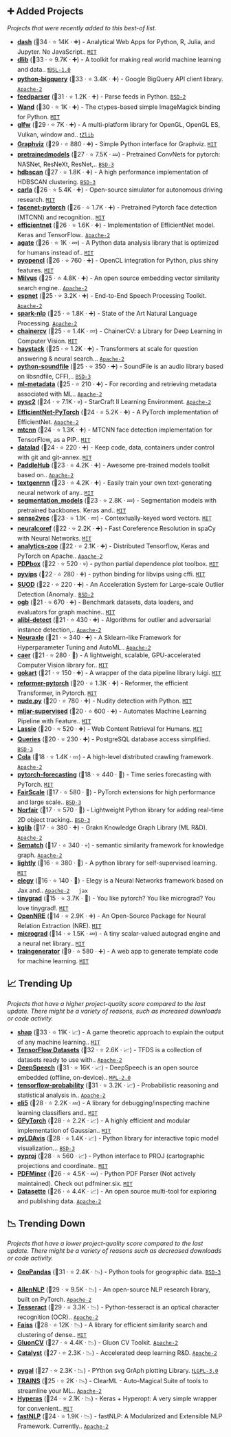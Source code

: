 ## ➕ Added Projects

_Projects that were recently added to this best-of list._

- <b><a href="https://github.com/plotly/dash">dash</a></b> (🥇34 ·  ⭐ 14K · ➕) - Analytical Web Apps for Python, R, Julia, and Jupyter. No JavaScript.. <code><a href="https://tldrlegal.com/license/mit-license">MIT</a></code>
- <b><a href="https://github.com/davisking/dlib">dlib</a></b> (🥈33 ·  ⭐ 9.7K · ➕) - A toolkit for making real world machine learning and data.. <code><a href="https://tldrlegal.com/search?q=BSL-1.0">❗️BSL-1.0</a></code>
- <b><a href="https://github.com/googleapis/python-bigquery">python-bigquery</a></b> (🥈33 ·  ⭐ 3.4K · ➕) - Google BigQuery API client library. <code><a href="https://tldrlegal.com/license/apache-license-2.0-(apache-2.0)">Apache-2</a></code>
- <b><a href="https://github.com/kurtmckee/feedparser">feedparser</a></b> (🥇31 ·  ⭐ 1.2K · ➕) - Parse feeds in Python. <code><a href="https://tldrlegal.com/license/bsd-2-clause-license-(freebsd)">BSD-2</a></code>
- <b><a href="https://github.com/emcconville/wand">Wand</a></b> (🥈30 ·  ⭐ 1K · ➕) - The ctypes-based simple ImageMagick binding for Python. <code><a href="https://tldrlegal.com/license/mit-license">MIT</a></code>
- <b><a href="https://github.com/glfw/glfw">glfw</a></b> (🥈29 ·  ⭐ 7K · ➕) - A multi-platform library for OpenGL, OpenGL ES, Vulkan, window and.. <code><a href="https://tldrlegal.com/search?q=Zlib">❗️Zlib</a></code>
- <b><a href="https://github.com/xflr6/graphviz">Graphviz</a></b> (🥈29 ·  ⭐ 880 · ➕) - Simple Python interface for Graphviz. <code><a href="https://tldrlegal.com/license/mit-license">MIT</a></code>
- <b><a href="https://github.com/Cadene/pretrained-models.pytorch">pretrainedmodels</a></b> (🥇27 ·  ⭐ 7.5K · 💤) - Pretrained ConvNets for pytorch: NASNet, ResNeXt, ResNet,.. <code><a href="https://tldrlegal.com/license/bsd-3-clause-license-(revised)">BSD-3</a></code> <a href="https://pytorch.org"><code><img src="https://pytorch.org/favicon.ico" style="display:inline;" width="13" height="13"></code></a>
- <b><a href="https://github.com/scikit-learn-contrib/hdbscan">hdbscan</a></b> (🥈27 ·  ⭐ 1.8K · ➕) - A high performance implementation of HDBSCAN clustering. <code><a href="https://tldrlegal.com/license/bsd-3-clause-license-(revised)">BSD-3</a></code> <a href="https://scikit-learn.org"><code><img src="https://scikit-learn.org/stable/_static/favicon.ico" style="display:inline;" width="13" height="13"></code></a>
- <b><a href="https://github.com/carla-simulator/carla">carla</a></b> (🥈26 ·  ⭐ 5.4K · ➕) - Open-source simulator for autonomous driving research. <code><a href="https://tldrlegal.com/license/mit-license">MIT</a></code>
- <b><a href="https://github.com/timesler/facenet-pytorch">facenet-pytorch</a></b> (🥈26 ·  ⭐ 1.7K · ➕) - Pretrained Pytorch face detection (MTCNN) and recognition.. <code><a href="https://tldrlegal.com/license/mit-license">MIT</a></code> <a href="https://pytorch.org"><code><img src="https://pytorch.org/favicon.ico" style="display:inline;" width="13" height="13"></code></a>
- <b><a href="https://github.com/qubvel/efficientnet">efficientnet</a></b> (🥈26 ·  ⭐ 1.6K · ➕) - Implementation of EfficientNet model. Keras and TensorFlow.. <code><a href="https://tldrlegal.com/license/apache-license-2.0-(apache-2.0)">Apache-2</a></code> <a href="https://keras.io"><code><img src="https://keras.io/img/favicon.ico" style="display:inline;" width="13" height="13"></code></a>
- <b><a href="https://github.com/wireservice/agate">agate</a></b> (🥈26 ·  ⭐ 1K · 💤) - A Python data analysis library that is optimized for humans instead of.. <code><a href="https://tldrlegal.com/license/mit-license">MIT</a></code>
- <b><a href="https://github.com/inducer/pyopencl">pyopencl</a></b> (🥈26 ·  ⭐ 760 · ➕) - OpenCL integration for Python, plus shiny features. <code><a href="https://tldrlegal.com/license/mit-license">MIT</a></code>
- <b><a href="https://github.com/milvus-io/milvus">Milvus</a></b> (🥈25 ·  ⭐ 4.8K · ➕) - An open source embedding vector similarity search engine.. <code><a href="https://tldrlegal.com/license/apache-license-2.0-(apache-2.0)">Apache-2</a></code>
- <b><a href="https://github.com/espnet/espnet">espnet</a></b> (🥉25 ·  ⭐ 3.2K · ➕) - End-to-End Speech Processing Toolkit. <code><a href="https://tldrlegal.com/license/apache-license-2.0-(apache-2.0)">Apache-2</a></code>
- <b><a href="https://github.com/JohnSnowLabs/spark-nlp">spark-nlp</a></b> (🥈25 ·  ⭐ 1.8K · ➕) - State of the Art Natural Language Processing. <code><a href="https://tldrlegal.com/license/apache-license-2.0-(apache-2.0)">Apache-2</a></code> <a href="https://spark.apache.org"><code><img src="https://spark.apache.org/favicon.ico" style="display:inline;" width="13" height="13"></code></a>
- <b><a href="https://github.com/chainer/chainercv">chainercv</a></b> (🥉25 ·  ⭐ 1.4K · 💤) - ChainerCV: a Library for Deep Learning in Computer Vision. <code><a href="https://tldrlegal.com/license/mit-license">MIT</a></code>
- <b><a href="https://github.com/deepset-ai/haystack">haystack</a></b> (🥈25 ·  ⭐ 1.2K · ➕) - Transformers at scale for question answering & neural search... <code><a href="https://tldrlegal.com/license/apache-license-2.0-(apache-2.0)">Apache-2</a></code>
- <b><a href="https://github.com/bastibe/python-soundfile">python-soundfile</a></b> (🥉25 ·  ⭐ 350 · ➕) - SoundFile is an audio library based on libsndfile, CFFI,.. <code><a href="https://tldrlegal.com/license/bsd-3-clause-license-(revised)">BSD-3</a></code>
- <b><a href="https://github.com/google/ml-metadata">ml-metadata</a></b> (🥉25 ·  ⭐ 210 · ➕) - For recording and retrieving metadata associated with ML.. <code><a href="https://tldrlegal.com/license/apache-license-2.0-(apache-2.0)">Apache-2</a></code>
- <b><a href="https://github.com/deepmind/pysc2">pysc2</a></b> (🥈24 ·  ⭐ 7.1K · 💀) - StarCraft II Learning Environment. <code><a href="https://tldrlegal.com/license/apache-license-2.0-(apache-2.0)">Apache-2</a></code>
- <b><a href="https://github.com/lukemelas/EfficientNet-PyTorch">EfficientNet-PyTorch</a></b> (🥇24 ·  ⭐ 5.2K · ➕) - A PyTorch implementation of EfficientNet. <code><a href="https://tldrlegal.com/license/apache-license-2.0-(apache-2.0)">Apache-2</a></code> <a href="https://pytorch.org"><code><img src="https://pytorch.org/favicon.ico" style="display:inline;" width="13" height="13"></code></a>
- <b><a href="https://github.com/ipazc/mtcnn">mtcnn</a></b> (🥉24 ·  ⭐ 1.3K · ➕) - MTCNN face detection implementation for TensorFlow, as a PIP.. <code><a href="https://tldrlegal.com/license/mit-license">MIT</a></code> <a href="https://www.tensorflow.org/"><code><img src="https://www.gstatic.com/devrel-devsite/prod/vc8928e4803ba00823d2deb39c327db4919db629f1ecb648b587b35b95297bc3b/tensorflow/images/favicon.png" style="display:inline;" width="13" height="13"></code></a>
- <b><a href="https://github.com/datalad/datalad">datalad</a></b> (🥈24 ·  ⭐ 220 · ➕) - Keep code, data, containers under control with git and git-annex. <code><a href="https://tldrlegal.com/license/mit-license">MIT</a></code>
- <b><a href="https://github.com/PaddlePaddle/PaddleHub">PaddleHub</a></b> (🥉23 ·  ⭐ 4.2K · ➕) - Awesome pre-trained models toolkit based on.. <code><a href="https://tldrlegal.com/license/apache-license-2.0-(apache-2.0)">Apache-2</a></code> <a href="https://www.paddlepaddle.org"><code><img src="https://paddlepaddle-org-cn.cdn.bcebos.com/paddle-site-front/favicon.ico" style="display:inline;" width="13" height="13"></code></a>
- <b><a href="https://github.com/minimaxir/textgenrnn">textgenrnn</a></b> (🥉23 ·  ⭐ 4.2K · ➕) - Easily train your own text-generating neural network of any.. <code><a href="https://tldrlegal.com/license/mit-license">MIT</a></code> <a href="https://www.tensorflow.org/"><code><img src="https://www.gstatic.com/devrel-devsite/prod/vc8928e4803ba00823d2deb39c327db4919db629f1ecb648b587b35b95297bc3b/tensorflow/images/favicon.png" style="display:inline;" width="13" height="13"></code></a>
- <b><a href="https://github.com/qubvel/segmentation_models">segmentation_models</a></b> (🥉23 ·  ⭐ 2.8K · 💤) - Segmentation models with pretrained backbones. Keras and.. <code><a href="https://tldrlegal.com/license/mit-license">MIT</a></code> <a href="https://www.tensorflow.org/"><code><img src="https://www.gstatic.com/devrel-devsite/prod/vc8928e4803ba00823d2deb39c327db4919db629f1ecb648b587b35b95297bc3b/tensorflow/images/favicon.png" style="display:inline;" width="13" height="13"></code></a> <a href="https://keras.io"><code><img src="https://keras.io/img/favicon.ico" style="display:inline;" width="13" height="13"></code></a>
- <b><a href="https://github.com/explosion/sense2vec">sense2vec</a></b> (🥉23 ·  ⭐ 1.1K · 💤) - Contextually-keyed word vectors. <code><a href="https://tldrlegal.com/license/mit-license">MIT</a></code>
- <b><a href="https://github.com/huggingface/neuralcoref">neuralcoref</a></b> (🥉22 ·  ⭐ 2.2K · ➕) - Fast Coreference Resolution in spaCy with Neural Networks. <code><a href="https://tldrlegal.com/license/mit-license">MIT</a></code>
- <b><a href="https://github.com/intel-analytics/analytics-zoo">analytics-zoo</a></b> (🥉22 ·  ⭐ 2.1K · ➕) - Distributed Tensorflow, Keras and PyTorch on Apache.. <code><a href="https://tldrlegal.com/license/apache-license-2.0-(apache-2.0)">Apache-2</a></code> <a href="https://spark.apache.org"><code><img src="https://spark.apache.org/favicon.ico" style="display:inline;" width="13" height="13"></code></a>
- <b><a href="https://github.com/SauceCat/PDPbox">PDPbox</a></b> (🥉22 ·  ⭐ 520 · 💀) - python partial dependence plot toolbox. <code><a href="https://tldrlegal.com/license/mit-license">MIT</a></code>
- <b><a href="https://github.com/libvips/pyvips">pyvips</a></b> (🥉22 ·  ⭐ 280 · ➕) - python binding for libvips using cffi. <code><a href="https://tldrlegal.com/license/mit-license">MIT</a></code>
- <b><a href="https://github.com/yzhao062/SUOD">SUOD</a></b> (🥉22 ·  ⭐ 220 · ➕) - An Acceleration System for Large-scale Outlier Detection (Anomaly.. <code><a href="https://tldrlegal.com/license/bsd-2-clause-license-(freebsd)">BSD-2</a></code>
- <b><a href="https://github.com/snap-stanford/ogb">ogb</a></b> (🥈21 ·  ⭐ 670 · ➕) - Benchmark datasets, data loaders, and evaluators for graph machine.. <code><a href="https://tldrlegal.com/license/mit-license">MIT</a></code>
- <b><a href="https://github.com/SeldonIO/alibi-detect">alibi-detect</a></b> (🥉21 ·  ⭐ 430 · ➕) - Algorithms for outlier and adversarial instance detection,.. <code><a href="https://tldrlegal.com/license/apache-license-2.0-(apache-2.0)">Apache-2</a></code>
- <b><a href="https://github.com/Neuraxio/Neuraxle">Neuraxle</a></b> (🥉21 ·  ⭐ 340 · ➕) - A Sklearn-like Framework for Hyperparameter Tuning and AutoML.. <code><a href="https://tldrlegal.com/license/apache-license-2.0-(apache-2.0)">Apache-2</a></code>
- <b><a href="https://github.com/jasmcaus/caer">caer</a></b> (🥉21 ·  ⭐ 280 · 🐣) - A lightweight, scalable, GPU-accelerated Computer Vision library for.. <code><a href="https://tldrlegal.com/license/mit-license">MIT</a></code>
- <b><a href="https://github.com/m3dev/gokart">gokart</a></b> (🥉21 ·  ⭐ 150 · ➕) - A wrapper of the data pipeline library luigi. <code><a href="https://tldrlegal.com/license/mit-license">MIT</a></code>
- <b><a href="https://github.com/lucidrains/reformer-pytorch">reformer-pytorch</a></b> (🥈20 ·  ⭐ 1.3K · ➕) - Reformer, the efficient Transformer, in Pytorch. <code><a href="https://tldrlegal.com/license/mit-license">MIT</a></code> <a href="https://pytorch.org"><code><img src="https://pytorch.org/favicon.ico" style="display:inline;" width="13" height="13"></code></a>
- <b><a href="https://github.com/hhatto/nude.py">nude.py</a></b> (🥉20 ·  ⭐ 780 · ➕) - Nudity detection with Python. <code><a href="https://tldrlegal.com/license/mit-license">MIT</a></code>
- <b><a href="https://github.com/mljar/mljar-supervised">mljar-supervised</a></b> (🥉20 ·  ⭐ 600 · ➕) - Automates Machine Learning Pipeline with Feature.. <code><a href="https://tldrlegal.com/license/mit-license">MIT</a></code>
- <b><a href="https://github.com/michaelhelmick/lassie">Lassie</a></b> (🥉20 ·  ⭐ 520 · ➕) - Web Content Retrieval for Humans. <code><a href="https://tldrlegal.com/license/mit-license">MIT</a></code>
- <b><a href="https://github.com/gmr/queries">Queries</a></b> (🥉20 ·  ⭐ 230 · ➕) - PostgreSQL database access simplified. <code><a href="https://tldrlegal.com/license/bsd-3-clause-license-(revised)">BSD-3</a></code>
- <b><a href="https://github.com/qinxuye/cola">Cola</a></b> (🥉18 ·  ⭐ 1.4K · 💤) - A high-level distributed crawling framework. <code><a href="https://tldrlegal.com/license/apache-license-2.0-(apache-2.0)">Apache-2</a></code>
- <b><a href="https://github.com/jdb78/pytorch-forecasting">pytorch-forecasting</a></b> (🥉18 ·  ⭐ 440 · 🐣) - Time series forecasting with PyTorch. <code><a href="https://tldrlegal.com/license/mit-license">MIT</a></code>
- <b><a href="https://github.com/facebookresearch/fairscale">FairScale</a></b> (🥉17 ·  ⭐ 580 · 🐣) - PyTorch extensions for high performance and large scale.. <code><a href="https://tldrlegal.com/license/bsd-3-clause-license-(revised)">BSD-3</a></code> <a href="https://pytorch.org"><code><img src="https://pytorch.org/favicon.ico" style="display:inline;" width="13" height="13"></code></a>
- <b><a href="https://github.com/tryolabs/norfair">Norfair</a></b> (🥉17 ·  ⭐ 570 · 🐣) - Lightweight Python library for adding real-time 2D object tracking.. <code><a href="https://tldrlegal.com/license/bsd-3-clause-license-(revised)">BSD-3</a></code>
- <b><a href="https://github.com/graknlabs/kglib">kglib</a></b> (🥉17 ·  ⭐ 380 · ➕) - Grakn Knowledge Graph Library (ML R&D). <code><a href="https://tldrlegal.com/license/apache-license-2.0-(apache-2.0)">Apache-2</a></code>
- <b><a href="https://github.com/gsi-upm/sematch">Sematch</a></b> (🥉17 ·  ⭐ 340 · 💀) - semantic similarity framework for knowledge graph. <code><a href="https://tldrlegal.com/license/apache-license-2.0-(apache-2.0)">Apache-2</a></code>
- <b><a href="https://github.com/lightly-ai/lightly">lightly</a></b> (🥉16 ·  ⭐ 380 · 🐣) - A python library for self-supervised learning. <code><a href="https://tldrlegal.com/license/mit-license">MIT</a></code> <a href="https://pytorch.org"><code><img src="https://pytorch.org/favicon.ico" style="display:inline;" width="13" height="13"></code></a>
- <b><a href="https://github.com/poets-ai/elegy">elegy</a></b> (🥉16 ·  ⭐ 140 · 🐣) - Elegy is a Neural Networks framework based on Jax and.. <code><a href="https://tldrlegal.com/license/apache-license-2.0-(apache-2.0)">Apache-2</a></code> <a href="https://keras.io"><code><img src="https://keras.io/img/favicon.ico" style="display:inline;" width="13" height="13"></code></a> <code>jax</code>
- <b><a href="https://github.com/geohot/tinygrad">tinygrad</a></b> (🥉15 ·  ⭐ 3.7K · 🐣) - You like pytorch? You like micrograd? You love tinygrad!. <code><a href="https://tldrlegal.com/license/mit-license">MIT</a></code> <a href="https://pytorch.org"><code><img src="https://pytorch.org/favicon.ico" style="display:inline;" width="13" height="13"></code></a>
- <b><a href="https://github.com/thunlp/OpenNRE">OpenNRE</a></b> (🥉14 ·  ⭐ 2.9K · ➕) - An Open-Source Package for Neural Relation Extraction (NRE). <code><a href="https://tldrlegal.com/license/mit-license">MIT</a></code>
- <b><a href="https://github.com/karpathy/micrograd">micrograd</a></b> (🥉14 ·  ⭐ 1.5K · 💤) - A tiny scalar-valued autograd engine and a neural net library.. <code><a href="https://tldrlegal.com/license/mit-license">MIT</a></code> <a href="https://pytorch.org"><code><img src="https://pytorch.org/favicon.ico" style="display:inline;" width="13" height="13"></code></a>
- <b><a href="https://github.com/jrieke/traingenerator">traingenerator</a></b> (🥉9 ·  ⭐ 580 · ➕) - A web app to generate template code for machine learning. <code><a href="https://tldrlegal.com/license/mit-license">MIT</a></code>

## 📈 Trending Up

_Projects that have a higher project-quality score compared to the last update. There might be a variety of reasons, such as increased downloads or code activity._

- <b><a href="https://github.com/slundberg/shap">shap</a></b> (🥇33 ·  ⭐ 11K · 📈) - A game theoretic approach to explain the output of any machine learning.. <code><a href="https://tldrlegal.com/license/mit-license">MIT</a></code>
- <b><a href="https://github.com/tensorflow/datasets">TensorFlow Datasets</a></b> (🥈32 ·  ⭐ 2.6K · 📈) - TFDS is a collection of datasets ready to use with.. <code><a href="https://tldrlegal.com/license/apache-license-2.0-(apache-2.0)">Apache-2</a></code> <a href="https://www.tensorflow.org/"><code><img src="https://www.gstatic.com/devrel-devsite/prod/vc8928e4803ba00823d2deb39c327db4919db629f1ecb648b587b35b95297bc3b/tensorflow/images/favicon.png" style="display:inline;" width="13" height="13"></code></a>
- <b><a href="https://github.com/mozilla/DeepSpeech">DeepSpeech</a></b> (🥇31 ·  ⭐ 16K · 📈) - DeepSpeech is an open source embedded (offline, on-device).. <code><a href="https://tldrlegal.com/license/mozilla-public-license-2.0-(mpl-2)">MPL-2.0</a></code> <a href="https://www.tensorflow.org/"><code><img src="https://www.gstatic.com/devrel-devsite/prod/vc8928e4803ba00823d2deb39c327db4919db629f1ecb648b587b35b95297bc3b/tensorflow/images/favicon.png" style="display:inline;" width="13" height="13"></code></a>
- <b><a href="https://github.com/tensorflow/probability">tensorflow-probability</a></b> (🥇31 ·  ⭐ 3.2K · 📈) - Probabilistic reasoning and statistical analysis in.. <code><a href="https://tldrlegal.com/license/apache-license-2.0-(apache-2.0)">Apache-2</a></code> <a href="https://www.tensorflow.org/"><code><img src="https://www.gstatic.com/devrel-devsite/prod/vc8928e4803ba00823d2deb39c327db4919db629f1ecb648b587b35b95297bc3b/tensorflow/images/favicon.png" style="display:inline;" width="13" height="13"></code></a>
- <b><a href="https://github.com/TeamHG-Memex/eli5">eli5</a></b> (🥇28 ·  ⭐ 2.2K · 💤) - A library for debugging/inspecting machine learning classifiers and.. <code><a href="https://tldrlegal.com/license/mit-license">MIT</a></code>
- <b><a href="https://github.com/cornellius-gp/gpytorch">GPyTorch</a></b> (🥈28 ·  ⭐ 2.2K · 📈) - A highly efficient and modular implementation of Gaussian.. <code><a href="https://tldrlegal.com/license/mit-license">MIT</a></code> <a href="https://pytorch.org"><code><img src="https://pytorch.org/favicon.ico" style="display:inline;" width="13" height="13"></code></a>
- <b><a href="https://github.com/bmabey/pyLDAvis">pyLDAvis</a></b> (🥇28 ·  ⭐ 1.4K · 📈) - Python library for interactive topic model visualization... <code><a href="https://tldrlegal.com/license/bsd-3-clause-license-(revised)">BSD-3</a></code> <a href="https://jupyter.org/"><code><img src="https://jupyter.org/favicon.ico" style="display:inline;" width="13" height="13"></code></a>
- <b><a href="https://github.com/pyproj4/pyproj">pyproj</a></b> (🥈28 ·  ⭐ 560 · 📈) - Python interface to PROJ (cartographic projections and coordinate.. <code><a href="https://tldrlegal.com/license/mit-license">MIT</a></code>
- <b><a href="https://github.com/euske/pdfminer">PDFMiner</a></b> (🥉26 ·  ⭐ 4.5K · 💤) - Python PDF Parser (Not actively maintained). Check out pdfminer.six. <code><a href="https://tldrlegal.com/license/mit-license">MIT</a></code>
- <b><a href="https://github.com/simonw/datasette">Datasette</a></b> (🥈26 ·  ⭐ 4.4K · 📈) - An open source multi-tool for exploring and publishing data. <code><a href="https://tldrlegal.com/license/apache-license-2.0-(apache-2.0)">Apache-2</a></code>

## 📉 Trending Down

_Projects that have a lower project-quality score compared to the last update. There might be a variety of reasons such as decreased downloads or code activity._

- <b><a href="https://github.com/geopandas/geopandas">GeoPandas</a></b> (🥇31 ·  ⭐ 2.4K · 📉) - Python tools for geographic data. <code><a href="https://tldrlegal.com/license/bsd-3-clause-license-(revised)">BSD-3</a></code> <a href="https://pandas.pydata.org/"><code><img src="https://pandas.pydata.org/static/img/favicon.ico" style="display:inline;" width="13" height="13"></code></a>
- <b><a href="https://github.com/allenai/allennlp">AllenNLP</a></b> (🥈29 ·  ⭐ 9.5K · 📉) - An open-source NLP research library, built on PyTorch. <code><a href="https://tldrlegal.com/license/apache-license-2.0-(apache-2.0)">Apache-2</a></code> <a href="https://pytorch.org"><code><img src="https://pytorch.org/favicon.ico" style="display:inline;" width="13" height="13"></code></a>
- <b><a href="https://github.com/madmaze/pytesseract">Tesseract</a></b> (🥇29 ·  ⭐ 3.3K · 📉) - Python-tesseract is an optical character recognition (OCR).. <code><a href="https://tldrlegal.com/license/apache-license-2.0-(apache-2.0)">Apache-2</a></code>
- <b><a href="https://github.com/facebookresearch/faiss">Faiss</a></b> (🥇28 ·  ⭐ 12K · 📉) - A library for efficient similarity search and clustering of dense.. <code><a href="https://tldrlegal.com/license/mit-license">MIT</a></code>
- <b><a href="https://github.com/dmlc/gluon-cv">GluonCV</a></b> (🥈27 ·  ⭐ 4.4K · 📉) - Gluon CV Toolkit. <code><a href="https://tldrlegal.com/license/apache-license-2.0-(apache-2.0)">Apache-2</a></code> <a href="https://mxnet.apache.org"><code><img src="https://mxnet.apache.org/assets/img/mxnet_m.png" style="display:inline;" width="13" height="13"></code></a>
- <b><a href="https://github.com/catalyst-team/catalyst">Catalyst</a></b> (🥈27 ·  ⭐ 2.3K · 📉) - Accelerated deep learning R&D. <code><a href="https://tldrlegal.com/license/apache-license-2.0-(apache-2.0)">Apache-2</a></code> <a href="https://pytorch.org"><code><img src="https://pytorch.org/favicon.ico" style="display:inline;" width="13" height="13"></code></a>
- <b><a href="https://github.com/Kozea/pygal">pygal</a></b> (🥇27 ·  ⭐ 2.3K · 📉) - PYthon svg GrAph plotting Library. <code><a href="https://tldrlegal.com/license/gnu-lesser-general-public-license-v3-(lgpl-3)">❗️LGPL-3.0</a></code>
- <b><a href="https://github.com/allegroai/clearml">TRAINS</a></b> (🥉25 ·  ⭐ 2K · 📉) - ClearML - Auto-Magical Suite of tools to streamline your ML.. <code><a href="https://tldrlegal.com/license/apache-license-2.0-(apache-2.0)">Apache-2</a></code>
- <b><a href="https://github.com/maxpumperla/hyperas">Hyperas</a></b> (🥈24 ·  ⭐ 2.1K · 📉) - Keras + Hyperopt: A very simple wrapper for convenient.. <code><a href="https://tldrlegal.com/license/mit-license">MIT</a></code> <a href="https://keras.io"><code><img src="https://keras.io/img/favicon.ico" style="display:inline;" width="13" height="13"></code></a>
- <b><a href="https://github.com/fastnlp/fastNLP">fastNLP</a></b> (🥉24 ·  ⭐ 1.9K · 📉) - fastNLP: A Modularized and Extensible NLP Framework. Currently.. <code><a href="https://tldrlegal.com/license/apache-license-2.0-(apache-2.0)">Apache-2</a></code>

